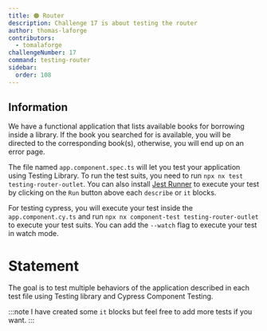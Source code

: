 ```yaml
---
title: 🟠 Router
description: Challenge 17 is about testing the router
author: thomas-laforge
contributors:
  - tomalaforge
challengeNumber: 17
command: testing-router
sidebar:
  order: 108
---
```


## Information

We have a functional application that lists available books for borrowing inside a library. If the book you searched for is available, you will be directed to the corresponding book(s), otherwise, you will end up on an error page.

The file named `app.component.spec.ts` will let you test your application using Testing Library. To run the test suits, you need to run `npx nx test testing-router-outlet`. You can also install [Jest Runner](https://marketplace.visualstudio.com/items?itemName=firsttris.vscode-jest-runner) to execute your test by clicking on the `Run` button above each `describe` or `it` blocks.

For testing cypress, you will execute your test inside the `app.component.cy.ts` and run `npx nx component-test testing-router-outlet` to execute your test suits. You can add the `--watch` flag to execute your test in watch mode.

# Statement

The goal is to test multiple behaviors of the application described in each test file using Testing library and Cypress Component Testing.

:::note
I have created some `it` blocks but feel free to add more tests if you want.
:::
